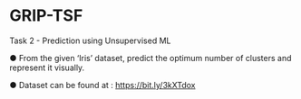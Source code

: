 # GRIP-TSF

Task 2 - Prediction using Unsupervised ML

● From the given ‘Iris’ dataset, predict the optimum number of clusters and represent it visually.

● Dataset can be found at : https://bit.ly/3kXTdox
